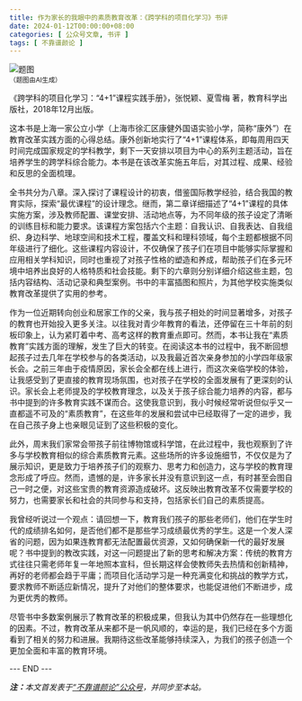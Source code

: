 ```yaml
---
title: 作为家长的我眼中的素质教育改革：《跨学科的项目化学习》书评
date: 2024-01-12T00:00:00+08:00
categories: [ 公众号文章, 书评 ]
tags: [ 不靠谱颜论 ]
---
```


<div class="p-3 text-center">
  <img class="img-fluid" src="/images/2024/0112/01.png" alt="题图" style="max-width:640px">
  <div><small>（题图由AI生成）</small></div>
</div>

《跨学科的项目化学习：“4+1”课程实践手册》，张悦颖、夏雪梅 著，教育科学出版社，2018年12月出版。

这本书是上海一家公立小学（上海市徐汇区康健外国语实验小学，简称“康外”）在教育改革实践方面的心得总结。康外创新地实行了“4+1”课程体系，即每周用四天时间完成国家规定的学科教学，剩下一天安排以项目为中心的系列主题活动，旨在培养学生的跨学科综合能力。本书是在该改革实施五年后，对其过程、成果、经验和反思的全面梳理。

全书共分为八章。深入探讨了课程设计的初衷，借鉴国际教学经验，结合我国的教育实际，探索“最优课程”的设计理念。继而，第二章详细描述了“4+1”课程的具体实施方案，涉及教师配置、课堂安排、活动地点等，为不同年级的孩子设定了清晰的训练目标和能力要求。该课程方案包括六个主题：自我认识、自我表达、自我组织、身边科学、地球空间和技术工程，覆盖文科和理科领域，每个主题都根据不同年级进行了细化。这些课程内容设计，不仅确保了孩子们在项目中能够实际掌握和应用相关学科知识，同时也重视了对孩子性格的塑造和养成，帮助孩子们在多元环境中培养出良好的人格特质和社会技能。剩下的六章则分别详细介绍这些主题，包括内容结构、活动记录和典型案例。书中的丰富插图和照片，为其他学校实施类似教育改革提供了实用的参考。

作为一位近期转向创业和居家工作的父亲，我与孩子相处的时间显著增多，对孩子的教育也开始投入更多关注。以往我对青少年教育的看法，还停留在三十年前的刻板印象上，认为紧盯着中考、高考这样的教育重点即可。然而，本书让我在“素质教育”实践方面的理解，发生了巨大的转变。在阅读这本书的过程中，我不断回想起孩子过去几年在学校参与的各类活动，以及我最近首次亲身参加的小学四年级家长会。之前三年由于疫情原因，家长会全都在线上进行，而这次亲临学校的体验，让我感受到了更直接的教育现场氛围，也对孩子在学校的全面发展有了更深刻的认识。家长会上老师提及的学校教育理念，以及关于孩子综合能力培养的内容，都与书中提到的许多教育实践不谋而合。这使我意识到，我小时候经常听说但似乎又一直都遥不可及的“素质教育”，在这些年的发展和尝试中已经取得了一定的进步，我在自己孩子身上也亲眼见证到了这些积极的变化。

此外，周末我们家常会带孩子前往博物馆或科学馆，在此过程中，我也观察到了许多与学校教育相似的综合素质教育元素。这些场所的许多设施细节，不仅仅是为了展示知识，更是致力于培养孩子们的观察力、思考力和创造力，这与学校的教育理念形成了呼应。然而，遗憾的是，许多家长并没有意识到这一点，有时甚至会图自己一时之便，对这些宝贵的教育资源造成破坏。这反映出教育改革不仅需要学校的努力，也需要家长和社会的共同参与和支持，包括家长们自己的素质提高。

我曾经听说过一个观点：请回想一下，教育我们孩子的那些老师们，他们在学生时代的成绩排名如何，是否他们都不是那些学习成绩最优秀的学生。这是一个发人深省的问题，因为如果连教育都无法配置最优资源，又如何确保新一代的最好发展呢？书中提到的教改实践，对这一问题提出了新的思考和解决方案：传统的教育方式往往只需老师年复一年地照本宣科，但长期这样会使教师失去热情和创新精神，再好的老师都会趋于平庸；而项目化活动学习是一种充满变化和挑战的教学方式，要求教师不断适应新情况，提升了对他们的整体要求，也能促进他们不断进步，成为更优秀的教师。

尽管书中多数案例展示了教育改革的积极成果，但我认为其中仍然存在一些理想化的因素。不过，教育改革从来都不是一帆风顺的，幸运的是，我们已经在多个方面看到了相关的努力和进展。我期待这些改革能够持续深入，为我们的孩子创造一个更加全面和丰富的教育环境。

<div class="p-5 text-center">--- END ---</div>

<i><b>注：</b>本文首发表于[“不靠谱颜论”公众号](https://mp.weixin.qq.com/s/b7lTQxTAHr-wfba0rr3ZUA)，并同步至本站。</i>
